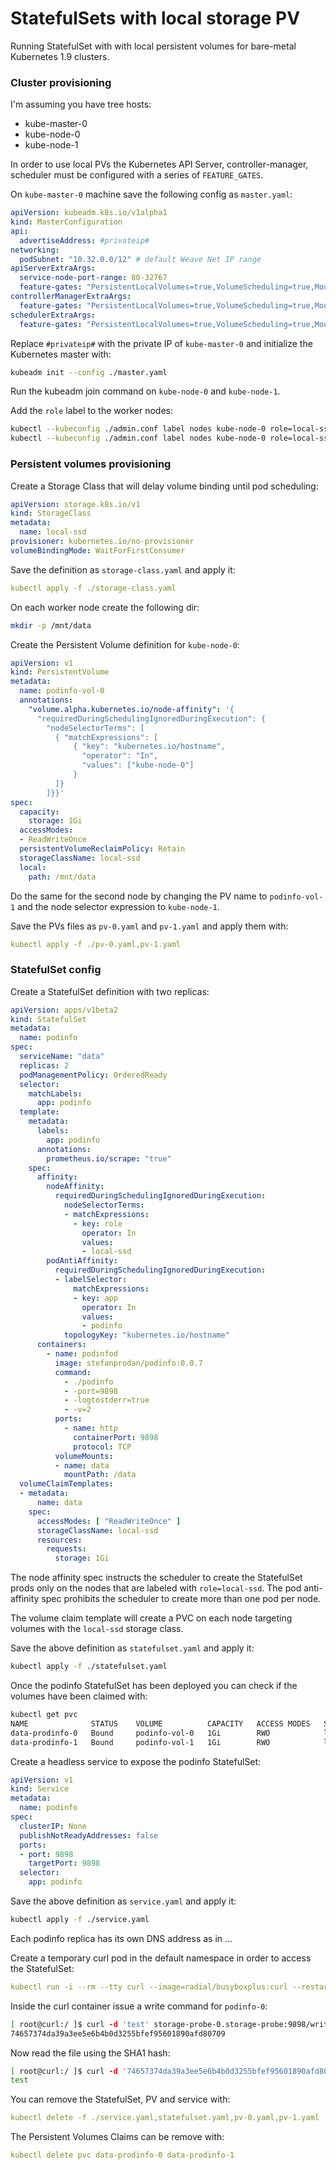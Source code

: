 # StatefulSets with local storage PV

Running StatefulSet with with local persistent volumes for bare-metal Kubernetes 1.9 clusters.

### Cluster provisioning

I'm assuming you have tree hosts:

* kube-master-0 
* kube-node-0
* kube-node-1

In order to use local PVs the Kubernetes API Server, controller-manager, scheduler must be 
configured with a series of `FEATURE_GATES`. 

On `kube-master-0` machine save the following config as `master.yaml`:

```yaml
apiVersion: kubeadm.k8s.io/v1alpha1
kind: MasterConfiguration
api:
  advertiseAddress: #privateip#
networking:
  podSubnet: "10.32.0.0/12" # default Weave Net IP range
apiServerExtraArgs:
  service-node-port-range: 80-32767
  feature-gates: "PersistentLocalVolumes=true,VolumeScheduling=true,MountPropagation=true"
controllerManagerExtraArgs:
  feature-gates: "PersistentLocalVolumes=true,VolumeScheduling=true,MountPropagation=true"
schedulerExtraArgs:
  feature-gates: "PersistentLocalVolumes=true,VolumeScheduling=true,MountPropagation=true"
```

Replace `#privateip#` with the private IP of `kube-master-0` and initialize the Kubernetes master with:

```bash
kubeadm init --config ./master.yaml
```

Run the kubeadm join command on `kube-node-0` and `kube-node-1`. 

Add the `role` label to the worker nodes:

```bash
kubectl --kubeconfig ./admin.conf label nodes kube-node-0 role=local-ssd
kubectl --kubeconfig ./admin.conf label nodes kube-node-0 role=local-ssd
```

### Persistent volumes provisioning

Create a Storage Class that will delay volume binding until pod scheduling:

```yaml
apiVersion: storage.k8s.io/v1
kind: StorageClass
metadata:
  name: local-ssd
provisioner: kubernetes.io/no-provisioner
volumeBindingMode: WaitForFirstConsumer
```

Save the definition as `storage-class.yaml` and apply it:

```yaml
kubectl apply -f ./storage-class.yaml
```

On each worker node create the following dir:

```bash
mkdir -p /mnt/data
```

Create the Persistent Volume definition for `kube-node-0`:

```yaml
apiVersion: v1
kind: PersistentVolume
metadata:
  name: podinfo-vol-0
  annotations:
    "volume.alpha.kubernetes.io/node-affinity": '{
      "requiredDuringSchedulingIgnoredDuringExecution": {
        "nodeSelectorTerms": [
          { "matchExpressions": [
              { "key": "kubernetes.io/hostname",
                "operator": "In",
                "values": ["kube-node-0"]
              }
          ]}
        ]}}'
spec:
  capacity:
    storage: 1Gi
  accessModes:
  - ReadWriteOnce
  persistentVolumeReclaimPolicy: Retain
  storageClassName: local-ssd
  local:
    path: /mnt/data
```

Do the same for the second node by changing the PV name to `podinfo-vol-1` and the 
node selector expression to `kube-node-1`.

Save the PVs files as `pv-0.yaml` and `pv-1.yaml` and apply them with:

```yaml
kubectl apply -f ./pv-0.yaml,pv-1.yaml
``` 

### StatefulSet config

Create a StatefulSet definition with two replicas:

```yaml
apiVersion: apps/v1beta2
kind: StatefulSet
metadata:
  name: podinfo
spec:
  serviceName: "data"
  replicas: 2
  podManagementPolicy: OrderedReady
  selector:
    matchLabels:
      app: podinfo
  template:
    metadata:
      labels:
        app: podinfo
      annotations:
        prometheus.io/scrape: "true"
    spec:
      affinity:
        nodeAffinity:
          requiredDuringSchedulingIgnoredDuringExecution:
            nodeSelectorTerms:
            - matchExpressions:
              - key: role
                operator: In
                values:
                - local-ssd
        podAntiAffinity:
          requiredDuringSchedulingIgnoredDuringExecution:
          - labelSelector:
              matchExpressions:
              - key: app
                operator: In
                values:
                - podinfo
            topologyKey: "kubernetes.io/hostname"
      containers:
        - name: podinfod
          image: stefanprodan/podinfo:0.0.7
          command:
            - ./podinfo
            - -port=9898
            - -logtostderr=true
            - -v=2
          ports:
            - name: http
              containerPort: 9898
              protocol: TCP
          volumeMounts:
          - name: data
            mountPath: /data
  volumeClaimTemplates:
  - metadata:
      name: data
    spec:
      accessModes: [ "ReadWriteOnce" ]
      storageClassName: local-ssd
      resources:
        requests:
          storage: 1Gi
```

The node affinity spec instructs the scheduler to create the StatefulSet prods only on the 
nodes that are labeled with `role=local-ssd`. The pod anti-affinity spec prohibits the scheduler 
to create more than one pod per node.

The volume claim template will create a PVC on each node targeting volumes with the `local-ssd` 
storage class.

Save the above definition as `statefulset.yaml` and apply it:

```bash
kubectl apply -f ./statefulset.yaml
```

Once the podinfo StatefulSet has been deployed you can check if the volumes have been claimed with:

```bash
kubectl get pvc
NAME              STATUS    VOLUME          CAPACITY   ACCESS MODES   STORAGECLASS    AGE
data-prodinfo-0   Bound     podinfo-vol-0   1Gi        RWO            local-ssd       7h
data-prodinfo-1   Bound     podinfo-vol-1   1Gi        RWO            local-ssd       7h
```

Create a headless service to expose the podinfo StatefulSet:

```yaml
apiVersion: v1
kind: Service
metadata:
  name: podinfo
spec:
  clusterIP: None
  publishNotReadyAddresses: false
  ports:
  - port: 9898
    targetPort: 9898
  selector:
    app: podinfo
```

Save the above definition as `service.yaml` and apply it:

```bash
kubectl apply -f ./service.yaml
```

Each podinfo replica has its own DNS address as in <pod-name>.<service-name>.<namespace>. 

Create a temporary curl pod in the default namespace in order to access the StatefulSet:

```yaml
kubectl run -i --rm --tty curl --image=radial/busyboxplus:curl --restart=Never -- sh
```

Inside the curl container issue a write command for `podinfo-0`:

```bash
[ root@curl:/ ]$ curl -d 'test' storage-probe-0.storage-probe:9898/write
74657374da39a3ee5e6b4b0d3255bfef95601890afd80709
```

Now read the file using the SHA1 hash:

```bash
[ root@curl:/ ]$ curl -d '74657374da39a3ee5e6b4b0d3255bfef95601890afd80709' storage-probe-0.storage-probe:9898/read
test
```

You can remove the StatefulSet, PV and service with:

```yaml
kubectl delete -f ./service.yaml,statefulset.yaml,pv-0.yaml,pv-1.yaml
```

The Persistent Volumes Claims can be remove with:

```yaml
kubectl delete pvc data-prodinfo-0 data-prodinfo-1
```

